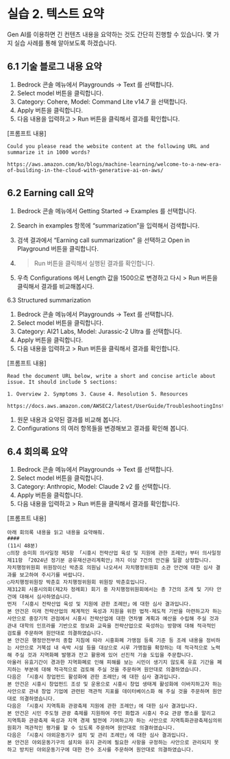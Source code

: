 # 실습 2. 텍스트 요약

Gen AI를 이용하면 긴 컨텐츠 내용을 요약하는 것도 간단히 진행할 수 있습니다. 몇 가지 실습 사례를 통해 알아보도록 하겠습니다.


## 6.1 기술 블로그 내용 요약

1. Bedrock 콘솔 메뉴에서 Playgrounds → Text 를 선택합니다.
2. Select model 버튼을 클릭합니다.
3. Category: Cohere, Model: Command Lite v14.7 을 선택합니다.
4. Apply 버튼을 클릭합니다. 
5. 다음 내용을 입력하고 > Run 버튼을 클릭해서 결과를 확인합니다. 

[프롬프트 내용]
~~~
Could you please read the website content at the following URL and summarize it in 1000 words?

https://aws.amazon.com/ko/blogs/machine-learning/welcome-to-a-new-era-of-building-in-the-cloud-with-generative-ai-on-aws/
~~~

## 6.2 Earning call 요약

1. Bedrock 콘솔 메뉴에서 Getting Started → Examples 를 선택합니다.
2. Search in examples 항목에 “summarization”을 입력해서 검색합니다. 
3. 검색 결과에서 “Earning call summarization” 을 선택하고 Open in Playground 버튼을 클릭합니다. 
4. > Run 버튼을 클릭해서 실행된 결과를 확인합니다. 



1. 우측 Configurations 에서 Length 값을 1500으로 변경하고 다시 > Run 버튼을 클릭해서 결과를 비교해봅시다. 



6.3 Structured summarization

1. Bedrock 콘솔 메뉴에서 Playgrounds → Text 를 선택합니다.
2. Select model 버튼을 클릭합니다.
3. Category: AI21 Labs, Model: Jurassic-2 Ultra 를 선택합니다.
4. Apply 버튼을 클릭합니다. 
5. 다음 내용을 입력하고 > Run 버튼을 클릭해서 결과를 확인합니다. 

[프롬프트 내용]
~~~
Read the document URL below, write a short and concise article about issue. It should include 5 sections:

1. Overview 2. Symptoms 3. Cause 4. Resolution 5. Resources

https://docs.aws.amazon.com/AWSEC2/latest/UserGuide/TroubleshootingInstances.html
~~~

1. 원문 내용과 요약된 결과를 비교해 봅니다.
2. Configurations 의 여러 항목들을 변경해보고 결과를 확인해 봅니다.  



## 6.4 회의록 요약

1. Bedrock 콘솔 메뉴에서 Playgrounds → Text 를 선택합니다.
2. Select model 버튼을 클릭합니다.
3. Category: Anthropic, Model: Claude 2 v2 를 선택합니다.
4. Apply 버튼을 클릭합니다. 
5. 다음 내용을 입력하고 > Run 버튼을 클릭해서 결과를 확인합니다. 

[프롬프트 내용]
~~~
아래 회의록 내용을 읽고 내용을 요약해줘.
####
(11시 48분)
○의장 송미희 의사일정 제5항 「시흥시 전략산업 육성 및 지원에 관한 조례안」부터 의사일정 제11항 「2024년 정기분 공유재산관리계획안」까지 이상 7건의 안건을 일괄 상정합니다.
자치행정위원회 위원장이신 박춘호 의원님 나오셔서 자치행정위원회 소관 안건에 대한 심사 결과를 보고하여 주시기를 바랍니다.
○자치행정위원장 박춘호 자치행정위원회 위원장 박춘호입니다.
제312회 시흥시의회(제2차 정례회) 회기 중 자치행정위원회에서는 총 7건의 조례 및 기타 안건에 대해서 심사하였습니다.
먼저 「시흥시 전략산업 육성 및 지원에 관한 조례안」에 대한 심사 결과입니다.
본 안건은 미래 전략산업의 체계적인 육성과 지원을 위한 법적·제도적 기반을 마련하고자 하는 사안으로 중장기적 관점에서 시흥시 전략산업에 대한 연차별 계획과 예산을 수립해 주실 것과 관내 대학의 인프라를 기반으로 정보화 교육을 전략산업으로 육성하는 방향에 대해 적극적인 검토를 주문하며 원안대로 의결하였습니다.
본 안건은 행정안전부의 종합 지침에 따라 시흥화폐 가맹점 등록 기준 등 조례 내용을 정비하는 사안으로 거북섬 내 숙박 시설 등을 대상으로 시루 가맹점을 확장하는 데 적극적으로 노력해 주실 것과 지역화폐 발행과 잔고 활용에 있어 선진적 기술 도입을 주문합니다.
아울러 유효기간이 경과한 지역화폐로 인해 피해를 보는 시민이 생기지 않도록 유효 기간을 폐지하는 부분에 대해 적극적으로 검토해 주실 것을 주문하며 원안대로 의결하였습니다.
다음은 「시흥시 창업펀드 활성화에 관한 조례안」에 대한 심사 결과입니다.
본 안건은 시흥시 창업펀드 조성 및 운용으로 시흥시 창업 생태계 활성화에 이바지하고자 하는 사안으로 관내 창업 기업에 관련된 객관적 지표를 데이터베이스화 해 주실 것을 주문하며 원안대로 의결하였습니다.
다음은 「시흥시 지역특화 관광축제 지원에 관한 조례안」에 대한 심사 결과입니다.
본 안건은 시민 주도형 관광 축제를 지원하여 주민 화합과 시흥시 주요 관광 명소를 알리고 지역특화 관광축제 육성과 지역 경제 발전에 기여하고자 하는 사안으로 지역특화관광축제심의위원회가 객관적인 평가를 할 수 있도록 주문하며 원안대로 의결하였습니다.
다음은 「시흥시 야외운동기구 설치 및 관리 조례안」에 대한 심사 결과입니다.
본 안건은 야외운동기구의 설치와 유지 관리에 필요한 사항을 규정하는 사안으로 관리되지 못하고 방치된 야외운동기구에 대한 전수 조사를 주문하며 원안대로 의결하였습니다.

~~~

